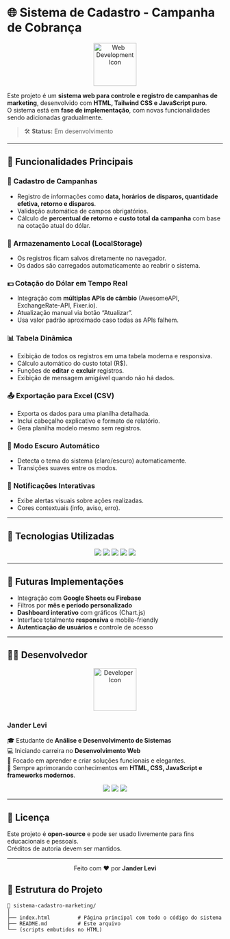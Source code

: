 # 🌐 Sistema de Cadastro - Campanha de Cobrança

<p align="center">
  <img src="https://cdn-icons-png.flaticon.com/512/2721/2721298.png" alt="Web Development Icon" width="100"/>
</p>

Este projeto é um **sistema web para controle e registro de campanhas de marketing**, desenvolvido com **HTML, Tailwind CSS e JavaScript puro**.  
O sistema está em **fase de implementação**, com novas funcionalidades sendo adicionadas gradualmente.

> 🛠️ **Status:** Em desenvolvimento

---

## 🚀 Funcionalidades Principais

### 📝 Cadastro de Campanhas
- Registro de informações como **data, horários de disparos, quantidade efetiva, retorno e disparos**.  
- Validação automática de campos obrigatórios.  
- Cálculo de **percentual de retorno** e **custo total da campanha** com base na cotação atual do dólar.

### 💾 Armazenamento Local (LocalStorage)
- Os registros ficam salvos diretamente no navegador.  
- Os dados são carregados automaticamente ao reabrir o sistema.

### 💵 Cotação do Dólar em Tempo Real
- Integração com **múltiplas APIs de câmbio** (AwesomeAPI, ExchangeRate-API, Fixer.io).  
- Atualização manual via botão “Atualizar”.  
- Usa valor padrão aproximado caso todas as APIs falhem.

### 📊 Tabela Dinâmica
- Exibição de todos os registros em uma tabela moderna e responsiva.  
- Cálculo automático do custo total (R$).  
- Funções de **editar** e **excluir** registros.  
- Exibição de mensagem amigável quando não há dados.

### 📤 Exportação para Excel (CSV)
- Exporta os dados para uma planilha detalhada.  
- Inclui cabeçalho explicativo e formato de relatório.  
- Gera planilha modelo mesmo sem registros.

### 🌙 Modo Escuro Automático
- Detecta o tema do sistema (claro/escuro) automaticamente.  
- Transições suaves entre os modos.

### 🔔 Notificações Interativas
- Exibe alertas visuais sobre ações realizadas.  
- Cores contextuais (info, aviso, erro).

---

## 🧠 Tecnologias Utilizadas

<p align="center">
  <img src="https://img.shields.io/badge/HTML5-E34F26?style=for-the-badge&logo=html5&logoColor=white"/>
  <img src="https://img.shields.io/badge/Tailwind_CSS-06B6D4?style=for-the-badge&logo=tailwindcss&logoColor=white"/>
  <img src="https://img.shields.io/badge/JavaScript-F7DF1E?style=for-the-badge&logo=javascript&logoColor=black"/>
  <img src="https://img.shields.io/badge/API-009688?style=for-the-badge&logo=api&logoColor=white"/>
  <img src="https://img.shields.io/badge/LocalStorage-4B5563?style=for-the-badge&logo=google-chrome&logoColor=white"/>
</p>

---

## 🔮 Futuras Implementações
- Integração com **Google Sheets ou Firebase**  
- Filtros por **mês e período personalizado**  
- **Dashboard interativo** com gráficos (Chart.js)  
- Interface totalmente **responsiva** e mobile-friendly  
- **Autenticação de usuários** e controle de acesso  

---

## 👨‍💻 Desenvolvedor

<p align="center">
  <img src="https://cdn-icons-png.flaticon.com/512/1055/1055687.png" width="100" alt="Developer Icon"/>
</p>

### **Jander Levi**
🎓 Estudante de **Análise e Desenvolvimento de Sistemas**  
💻 Iniciando carreira no **Desenvolvimento Web**  
🚀 Focado em aprender e criar soluções funcionais e elegantes.  
📅 Sempre aprimorando conhecimentos em **HTML, CSS, JavaScript e frameworks modernos**.  

<p align="center">
  <a href="#"><img src="https://img.shields.io/badge/GitHub-181717?style=for-the-badge&logo=github&logoColor=white"/></a>
  <a href="#"><img src="https://img.shields.io/badge/LinkedIn-0A66C2?style=for-the-badge&logo=linkedin&logoColor=white"/></a>
  <a href="#"><img src="https://img.shields.io/badge/Portfólio-5D5CDE?style=for-the-badge&logo=vercel&logoColor=white"/></a>
</p>

---

## 🧾 Licença
Este projeto é **open-source** e pode ser usado livremente para fins educacionais e pessoais.  
Créditos de autoria devem ser mantidos.

---

<p align="center">
  Feito com ❤️ por <b>Jander Levi</b>
</p>

## 🧩 Estrutura do Projeto
```text
📁 sistema-cadastro-marketing/
│
├── index.html         # Página principal com todo o código do sistema
├── README.md          # Este arquivo
└── (scripts embutidos no HTML)

